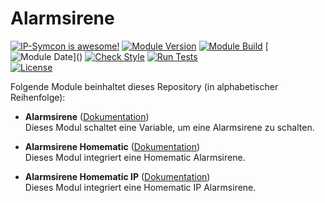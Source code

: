 # Alarmsirene

[![IP-Symcon is awesome!](https://img.shields.io/badge/IP--Symcon-6.1-blue.svg)](https://www.symcon.de)
[![Module Version](https://img.shields.io/badge/Module_Version-7.0-blue.svg)]()
[![Module Build](https://img.shields.io/badge/Module_Build-1-blue.svg)]()
[![Module Date](https://img.shields.io/badge/Module_Date-20220908_(08.09.2022)-blue.svg)]()  
[![Check Style](https://github.com/ubittner/_Alarmsirene/workflows/Check%20Style/badge.svg)](https://github.com/ubittner/_Alarmsirene/actions)
[![Run Tests](https://github.com/ubittner/_Alarmsirene/workflows/Run%20Tests/badge.svg)](https://github.com/ubittner/_Alarmsirene/actions)  
[![License](https://img.shields.io/badge/License-CC%20BY--NC--SA%204.0-green.svg)](https://creativecommons.org/licenses/by-nc-sa/4.0/)

Folgende Module beinhaltet dieses Repository (in alphabetischer Reihenfolge):

- __Alarmsirene__ ([Dokumentation](Alarmsirene))  
  Dieses Modul schaltet eine Variable, um eine Alarmsirene zu schalten.

- __Alarmsirene Homematic__ ([Dokumentation](AlarmsireneHomematic))  
  Dieses Modul integriert eine Homematic Alarmsirene.

- __Alarmsirene Homematic IP__ ([Dokumentation](AlarmsireneHomematicIP))  
  Dieses Modul integriert eine Homematic IP Alarmsirene.

